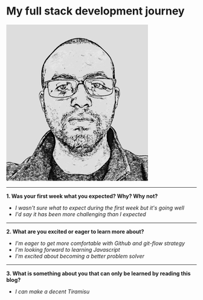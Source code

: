 

# My full stack development journey

 ![](images/InstaToon2.jpg)

---

**1. Was your first week what you expected? Why? Why not?**

* _I wasn't sure what to expect during the first week but it's going well_
* _I'd say it has been more challenging than I expected_

---

**2. What are you excited or eager to learn more about?**

* _I'm eager to get more comfortable with Github and git-flow strategy_
* _I'm looking forward to learning Javascript_
* _I'm excited about becoming a better problem solver_

---


**3. What is something about you that can only be learned by reading this blog?**

* _I can make a decent Tiramisu_
